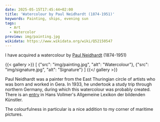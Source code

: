```yaml
---
date: 2025-05-15T17:45:44+02:00
title: 'Watercolour by Paul Neidhardt (1874-1951)'
keywords: Painting, ships, evening sun
tags:
  - Art
  - Watercolor
preview: img/painting.jpg
wikidata: https://www.wikidata.org/wiki/Q52150547
---
```


I have acquired a watercolour by [Paul Neidhardt](https://de.wikipedia.org/wiki/Paul_Neidhardt) (1874-1951)
<!--more-->

{{< gallery >}}
[
  {"src": "img/painting.jpg", "alt": "Watercolour"},
  {"src": "img/signature.jpg", "alt": "Signature"}
]
{{</ gallery >}}

Paul Neidhardt was a painter from the East Thuringian circle of artists who was born and worked in Gera. In 1933, he undertook a study trip through northern Germany, during which this watercolour was probably created.  
There is an [entry](https://archive.org/details/allgemeineslexik0003hans/page/466/mode/1up) in Hans Vollmer's Allgemeine Lexikon der bildenden Künstler.

The colourfulness in particular is a nice addition to my corner of maritime pictures.
